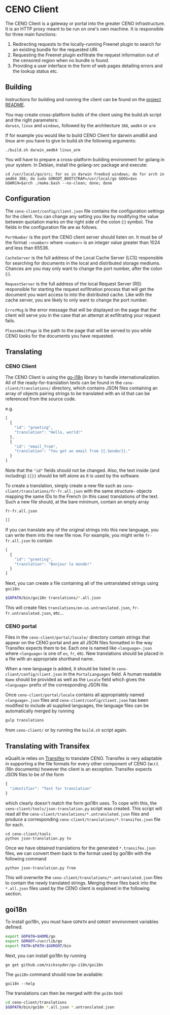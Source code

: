 # CENO Client

The CENO Client is a gateway or portal into the greater CENO infrastructure.  It is an HTTP proxy meant to be run
on one's own machine.  It is responsible for three main functions:

1. Redirecting requests to the locally-running Freenet plugin to search for an existing bundle for the requested URI.
2. Requesting the Freenet plugin exfiltrate the request information out of the censored region when no bundle is found.
3. Providing a user interface in the form of web pages detailing errors and the lookup status etc.

## Building

Instructions for building and running the client can be found on the
[project README](https://github.com/equalitie/ceno#building-the-client).

You may create cross-platform builds of the client using the build.sh script and
the right parameters:  
`darwin`, `linux` and `windows`, followed by the architecture `386`, `amd64` or
`arm`

If for example you would like to build CENO Client for darwin amd64 and linux
arm you have to give to build.sh the following arguments:
```
./build.sh darwin_amd64 linux_arm
```


You will have to prepare a cross-platform building environment for golang in
your system. In Debian, install the golang-src package and execute:
```
cd /usr/local/go/src; for os in darwin freebsd windows; do for arch in amd64 386; do sudo GOROOT_BOOTSTRAP=/usr/local/go GOOS=$os GOARCH=$arch ./make.bash --no-clean; done; done
```

## Configuration

The `ceno-client/config/client.json` file contains the configuration settings
for the client. You can change any setting you like by modifying the value
between quotation marks on the right side of the colon (:) symbol. The fields
in the configuration file are as follows.

`PortNumber` is the port the CENO client server should listen on.
It must be of the format `:<number>` where `<number>` is an integer
value greater than 1024 and less than 65536.

`CacheServer` is the full address of the Local Cache Server (LCS) responsible
for searching for documents in the local and distributed storage mediums.
Chances are you may only want to change the port number, after the colon (:).

`RequestServer` is the full address of the local Request Server (RS) responsible
for starting the request exfiltration process that will get the document you
want access to into the distributed cache. Like with the cache server,
you are likely to only want to change the port number.

`ErrorMsg` is the error message that will be displayed on the page that the
client will serve you in the case that an attempt at exfiltrating your
request fails.

`PleaseWaitPage` is the path to the page that will be served to you while
CENO looks for the documents you have requested.

## Translating

### CENO Client

The CENO Client is using the [go-i18n](https://github.com/nicksnyder/go-i18n) library to handle
internationalization.  All of the ready-for-translation texts can be found in the
`ceno-client/translations/` directory, which contains JSON files containing an array of objects pairing strings
to be translated with an id that can be referenced from the source code.

e.g.

```js
[
  {
    "id": "greeting",
    "translation": "Hello, world!"
  },
  {
    "id": "email_from",
    "translation": "You got an email from {{.Sender}}."
  }
]
```

Note that the `"id"` fields should not be changed.
Also, the text inside (and including) `{{}}` should be left alone as it is used by the software.

To create a translation, simply create a new file such as `ceno-client/translations/fr-fr.all.json` with
the same structure- objects mapping the same IDs to the French (in this case) translations of the
text. Such a new file should, at the bare minimum, contain an empty array

`fr-fr.all.json`

```js
[]
```

If you can translate any of the original strings into this new language, you can write them into the
new file now. For example, you might write `fr-fr.all.json` to contain

```js
[
  {
    "id": "greeting",
    "translation": "Bonjour le monde!"
  }
]
```

Next, you can create a file containing all of the untranslated strings using `goi18n`:

```bash
$GOPATH/bin/goi18n translations/*.all.json
```

This will create files `translations/en-us.untranslated.json`, `fr-fr.untranslated.json`, etc...

### CENO portal

Files in the `ceno-client/portal/locale/` directory contain strings that appear on the CENO portal and are all JSON
files formatted in the way Transifex expects them to be.  Each one is named like `<language>.json` where `<language>`
is one of `en`, `fr`, etc.  New translations should be placed in a file with an appropriate shorthand name.

When a new language is added, it should be listed in `ceno-client/config/client.json` in the `PortalLanguages` field.
A human readable `Name` should be provided as well as the `Locale` field which gives the `<language>` prefix of
the corresponding JSON file.

Once `ceno-client/portal/locale` contains all appropriately named `<language>.json` files and
`ceno-client/config/client.json` has been modified to include all supplied languages, the language files can be
automatically merged by running

```bash
gulp translations
```

from `ceno-client/` or by running the `build.sh` script again.

## Translating with Transifex

eQualit.ie relies on [Transifex](https://www.transifex.com/) to translate CENO.  Transifex is very
adaptable in supporting a the file formats for every other component of CENO (w.r.t. i18n documents)
however the client is an exception.  Transifex expects JSON files to be of the form

```js
{
  "identifier": "Text for translation"
}
```

which clearly doesn't match the form goi18n uses. To cope with this, the
`ceno-client/tools/json-translation.py` script was created.  This script will read all the
`ceno-client/translations/*.untranslated.json` files and produce a corresponding
`ceno-client/translations/*.transifex.json` file for each.

```
cd ceno-client/tools
python json-translation.py to
```

Once we have obtained translations for the generated `*.transifex.json` files, we can convert them
back to the format used by goi18n with the following command

```
python json-translation.py from
```

This will overwrite the `ceno-client/translations/*.untranslated.json` files to contain the newly
translated strings.  Merging these files back into the `*.all.json` files used by the CENO client
is explained in the following section.

## goi18n

To install goi18n, you must have `GOPATH` and `GOROOT` environment variables defined.

```bash
export GOPATH=$HOME/go
export GOROOT=/usr/lib/go
export PATH=$PATH:$GOROOT/bin
```

Next, you can install goi18n by running

    go get github.com/nicksnyder/go-i18n/goi18n

The `goi18n` command should now be available:

    goi18n --help

The translations can then be merged with the `go18n` tool:

```bash
cd ceno-client/translations
$GOPATH/bin/go18n *.all.json *.untranslated.json
```
